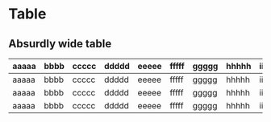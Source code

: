 # Table

## Absurdly wide table

| aaaaa | bbbb | ccccc | ddddd | eeeee | fffff | ggggg | hhhhh | iiiii | jjjjj |
|-------|------|-------|-------|-------|-------|-------|-------|-------|-------|
| aaaaa | bbbb | ccccc | ddddd | eeeee | fffff | ggggg | hhhhh | iiiii | jjjjj |
| aaaaa | bbbb | ccccc | ddddd | eeeee | fffff | ggggg | hhhhh | iiiii | jjjjj |
| aaaaa | bbbb | ccccc | ddddd | eeeee | fffff | ggggg | hhhhh | iiiii | jjjjj |

